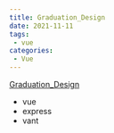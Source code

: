 ```yaml
---
title: Graduation_Design
date: 2021-11-11
tags:
 - vue
categories: 
 - Vue
---
```


[Graduation_Design](https://gitee.com/garvinew/Graduation_Design)
+ vue
+ express
+ vant